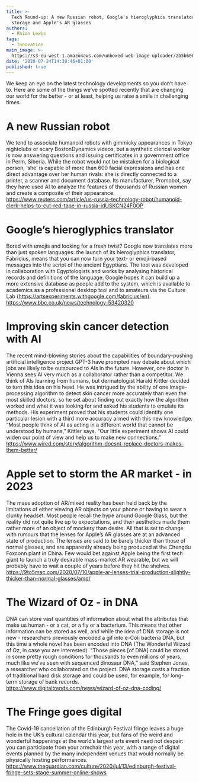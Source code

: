 ```yaml
---
title: >-
  Tech Round-up: A new Russian robot, Google's hieroglyphics translator, DNA
  storage and Apple's AR glasses
authors:
  - Rhian Lewis
tags:
  - Innovation
main_image: >-
  https://s3-eu-west-1.amazonaws.com/unboxed-web-image-uploader/2b5b606e978d6d98bc671e96f50e121f.png
date: '2020-07-24T14:38:46+01:00'
published: true
---
```

We keep an eye on the latest technology developments so you don’t have to. Here are some of the things we’ve spotted recently that are changing our world for the better - or at least, helping us raise a smile in challenging times.

# A new Russian robot

We tend to associate humanoid robots with gimmicky appearances in Tokyo nightclubs or scary BostonDynamics videos, but a synthetic clerical worker is now answering questions and issuing certificates in a government office in Perm, Siberia. While the robot would not be mistaken for a biological person, ‘she’ is capable of more than 600 facial expressions and has one direct advantage over her human rivals: she is directly connected to a printer, a scanner and document database. Its manufacturer, Promobot, say they have used AI to analyze the features of thousands of Russian women and create a composite of their appearance. \
<https://www.reuters.com/article/us-russia-technology-robot/humanoid-clerk-helps-to-cut-red-tape-in-russia-idUSKCN24F0OP>

# Google’s hieroglyphics translator

Bored with emojis and looking for a fresh twist? Google now translates more than just spoken languages: the launch of its hieroglyphics translator, Fabricius, means that you can now turn your text- or emoji-based messages into the script of the ancient Egyptians. The tool was developed in collaboration with Egyptologists and works by analysing historical records and definitions of the language. Google hopes it can build up a more extensive database as people add to the system, which is available to academics as a professional desktop tool and to amateurs via the Culture Lab (<https://artsexperiments.withgoogle.com/fabricius/en>).\
<https://www.bbc.co.uk/news/technology-53420320>

# Improving skin cancer detection with AI

The recent mind-blowing stories about the capabilities of boundary-pushing artificial intelligence project GPT-3 have prompted new debate about which jobs are likely to be outsourced to AIs in the future. However, one doctor in Vienna sees AI very much as a collaborator rather than a competitor. We think of AIs learning from humans, but dermatologist Harald Kittler decided to turn this idea on his head. He was intrigued by the ability of one image-processing algorithm to detect skin cancer more accurately than even the most skilled doctors, so he set about finding out exactly how the algorithm worked and what it was looking for and asked his students to emulate its methods. His experiment proved that his students could identify one particular lesion with a third more accuracy armed with this new knowledge. “Most people think of AI as acting in a different world that cannot be understood by humans,” Kittler says. “Our little experiment shows AI could widen our point of view and help us to make new connections.” \
<https://www.wired.com/story/algorithm-doesnt-replace-doctors-makes-them-better/>

# Apple set to storm the AR market - in 2023

The mass adoption of AR/mixed reality has been held back by the limitations of either viewing AR objects on your phone or having to wear a clunky headset. Most people recall the hype around Google Glass, but the reality did not quite live up to expectations, and their aesthetics made them rather more of an object of mockery than desire. All that is set to change with rumours that the lenses for Apple’s AR glasses are at an advanced state of production. The lenses are said to be barely thicker than those of normal glasses, and are apparently already being produced at the Chengdu Foxconn plant in China. Few would bet against Apple being the first tech giant to launch a truly desirable mass-market AR wearable, but we will probably have to wait a couple of years before they hit the shelves.\
<https://9to5mac.com/2020/07/10/apple-ar-lenses-trial-production-slightly-thicker-than-normal-glasses/amp/>

# The Wizard of Oz - in DNA

DNA can store vast quantities of information about what the attributes that make us human - or a cat, or a fly or a bacterium. This means that other information can be stored as well, and while the idea of DNA storage is not new - researchers previously encoded a gif into e-Coli bacteria DNA, but this time a whole novel has been encoded into DNA (The Wonderful Wizard of Oz, in case you are interested). “Those pieces \[of DNA] could be stored in some pretty rough conditions for thousands to even millions of years, much like we’ve seen with sequenced dinosaur DNA,” said Stephen Jones, a researcher who collaborated on the project. DNA storage costs a fraction of traditional hard disk storage and could be used, for example, for long-term storage of bank records. \
<https://www.digitaltrends.com/news/wizard-of-oz-dna-coding/>

# The Fringe goes digital

The Covid-19 cancellation of the Edinburgh Festival fringe leaves a huge hole in the UK’s cultural calendar this year, but fans of the weird and wonderful happenings at the world’s largest arts event need not despair: you can participate from your armchair this year, with a range of digital events planned by the many independent venues that would normally be physically hosting performances.\
<https://www.theguardian.com/culture/2020/jul/13/edinburgh-festival-fringe-sets-stage-summer-online-shows>
